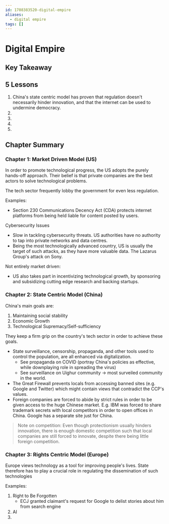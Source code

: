 ```yaml
---
id: 1708383520-digital-empire
aliases:
  - digital empire
tags: []
---
```


# Digital Empire

## Key Takeaway

## 5 Lessons

1. China's state centric model has proven that regulation doesn't necessarily hinder innovation, and that the internet can be used to undermine democracy.
2.
3.
4.
5.

## Chapter Summary

### Chapter 1: Market Driven Model (US)
In order to promote technological progress, the US adopts the purely hands-off approach. Their belief is that private companies are the best actors to solve technological problems.

The tech sector frequently lobby the government for even less regulation.

Examples:
- Section 230 Communications Decency Act (CDA) protects internet platforms from being held liable for content posted by users. 

Cybersecurity Issues
- Slow in tackling cybersecurity threats. US authorities have no authority to tap into private networks and data centres.
- Being the most technologically advanced country, US is usually the target of such attacks, as they have more valuable data. The Lazarus Group's attack on Sony.

Not entirely market driven:
- US also takes part in incentivizing technological growth, by sponsoring and subsidizing cutting edge research and backing startups.

### Chapter 2: State Centric Model (China)
China's main goals are:
1. Maintaining social stability
2. Economic Growth
3. Technological Supremacy/Self-sufficiency

They keep a firm grip on the country's tech sector in order to achieve these goals. 
- State surveillance, censorship, propaganda, and other tools used to control the population, are all enhanced via digitalization.
	- See propaganda on COVID (portray China's policies as effective, while downplaying role in spreading the virus)
	- See surveillance on Uighur community -> most surveiled community in the world.
- The Great Firewall prevents locals from accessing banned sites (e.g. Google and Twitter) which might contain views that contradict the CCP's values.
- Foreign companies are forced to abide by strict rules in order to be given access to the huge Chinese market. E.g. IBM was forced to share trademark secrets with local competitors in order to open offices in China. Google has a separate site just for China.

> Note on competition: Even though protectionism usually hinders innovation, there is enough domestic competition such that local companies are still forced to innovate, despite there being little foreign competition.

### Chapter 3: Rights Centric Model (Europe)
Europe views technology as a tool for improving people's lives. State therefore has to play a crucial role in regulating the dissemination of such technologies

Examples:
1. Right to Be Forgotten
   - ECJ granted claimant's request for Google to delist stories about him from search engine
2. AI 
3. 